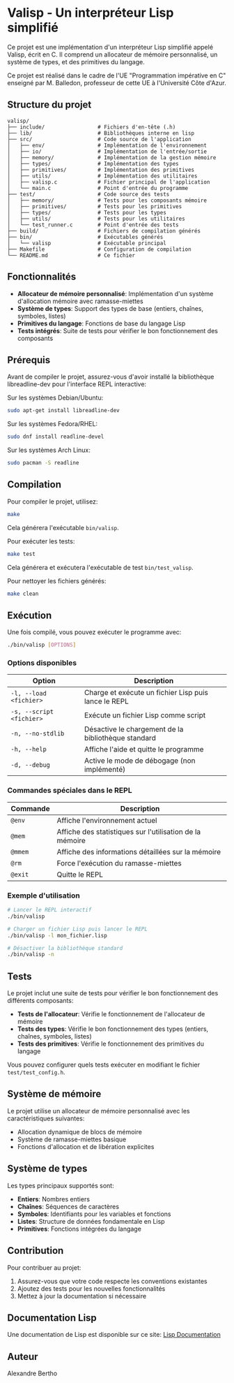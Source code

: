 # Valisp - Un interpréteur Lisp simplifié

Ce projet est une implémentation d'un interpréteur Lisp simplifié appelé Valisp, écrit en C. Il comprend un allocateur de mémoire personnalisé, un système de types, et des primitives du langage.

Ce projet est réalisé dans le cadre de l'UE "Programmation impérative en C" enseigné par M. Balledon, professeur de cette UE à l'Université Côte d'Azur.

## Structure du projet

```
valisp/
├── include/                 # Fichiers d'en-tête (.h)
├── lib/                     # Bibliothèques interne en lisp
├── src/                     # Code source de l'application
│   ├── env/                 # Implémentation de l'environnement
│   ├── io/                  # Implémentation de l'entrée/sortie
│   ├── memory/              # Implémentation de la gestion mémoire
│   ├── types/               # Implémentation des types
│   ├── primitives/          # Implémentation des primitives
│   ├── utils/               # Implémentation des utilitaires
│   ├── valisp.c             # Fichier principal de l'application
│   └── main.c               # Point d'entrée du programme
├── test/                    # Code source des tests
│   ├── memory/              # Tests pour les composants mémoire
│   ├── primitives/          # Tests pour les primitives
│   ├── types/               # Tests pour les types
│   ├── utils/               # Tests pour les utilitaires
│   └── test_runner.c        # Point d'entrée des tests
├── build/                   # Fichiers de compilation générés
├── bin/                     # Exécutables générés
│   └── valisp               # Exécutable principal
├── Makefile                 # Configuration de compilation
└── README.md                # Ce fichier
```

## Fonctionnalités

- **Allocateur de mémoire personnalisé**: Implémentation d'un système d'allocation mémoire avec ramasse-miettes
- **Système de types**: Support des types de base (entiers, chaînes, symboles, listes)
- **Primitives du langage**: Fonctions de base du langage Lisp
- **Tests intégrés**: Suite de tests pour vérifier le bon fonctionnement des composants

## Prérequis

Avant de compiler le projet, assurez-vous d'avoir installé la bibliothèque libreadline-dev pour l'interface REPL interactive:

Sur les systèmes Debian/Ubuntu:

```bash
sudo apt-get install libreadline-dev
```

Sur les systèmes Fedora/RHEL:

```bash
sudo dnf install readline-devel
```

Sur les systèmes Arch Linux:

```bash
sudo pacman -S readline
```

## Compilation

Pour compiler le projet, utilisez:

```bash
make
```

Cela générera l'exécutable `bin/valisp`.

Pour exécuter les tests:

```bash
make test
```

Cela générera et exécutera l'exécutable de test `bin/test_valisp`.

Pour nettoyer les fichiers générés:

```bash
make clean
```

## Exécution

Une fois compilé, vous pouvez exécuter le programme avec:

```bash
./bin/valisp [OPTIONS]
```

### Options disponibles

| Option | Description |
|--------|-------------|
| `-l, --load <fichier>` | Charge et exécute un fichier Lisp puis lance le REPL |
| `-s, --script <fichier>` | Exécute un fichier Lisp comme script |
| `-n, --no-stdlib` | Désactive le chargement de la bibliothèque standard |
| `-h, --help` | Affiche l'aide et quitte le programme |
| `-d, --debug` | Active le mode de débogage (non implémenté) |

### Commandes spéciales dans le REPL

| Commande | Description |
|----------|-------------|
| `@env` | Affiche l'environnement actuel |
| `@mem` | Affiche des statistiques sur l'utilisation de la mémoire |
| `@mmem` | Affiche des informations détaillées sur la mémoire |
| `@rm` | Force l'exécution du ramasse-miettes |
| `@exit` | Quitte le REPL |

### Exemple d'utilisation

```bash
# Lancer le REPL interactif
./bin/valisp

# Charger un fichier Lisp puis lancer le REPL
./bin/valisp -l mon_fichier.lisp

# Désactiver la bibliothèque standard
./bin/valisp -n
```

## Tests

Le projet inclut une suite de tests pour vérifier le bon fonctionnement des différents composants:

- **Tests de l'allocateur**: Vérifie le fonctionnement de l'allocateur de mémoire
- **Tests des types**: Vérifie le bon fonctionnement des types (entiers, chaînes, symboles, listes)
- **Tests des primitives**: Vérifie le fonctionnement des primitives du langage

Vous pouvez configurer quels tests exécuter en modifiant le fichier `test/test_config.h`.

## Système de mémoire

Le projet utilise un allocateur de mémoire personnalisé avec les caractéristiques suivantes:
- Allocation dynamique de blocs de mémoire
- Système de ramasse-miettes basique
- Fonctions d'allocation et de libération explicites

## Système de types

Les types principaux supportés sont:
- **Entiers**: Nombres entiers
- **Chaînes**: Séquences de caractères
- **Symboles**: Identifiants pour les variables et fonctions
- **Listes**: Structure de données fondamentale en Lisp
- **Primitives**: Fonctions intégrées du langage

## Contribution

Pour contribuer au projet:
1. Assurez-vous que votre code respecte les conventions existantes
2. Ajoutez des tests pour les nouvelles fonctionnalités
3. Mettez à jour la documentation si nécessaire

## Documentation Lisp
Une documentation de Lisp est disponible sur ce site: [Lisp Documentation](https://lisp-docs.github.io/cl-language-reference/)

## Auteur

Alexandre Bertho